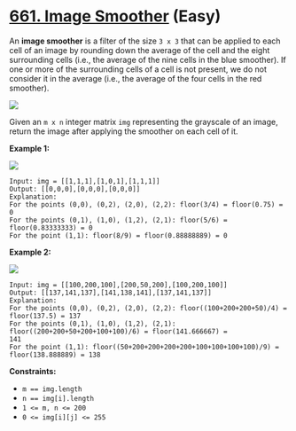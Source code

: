 # [661. Image Smoother][link] (Easy)

[link]: https://leetcode.com/problems/image-smoother/

An **image smoother** is a filter of the size `3 x 3` that can be applied to each cell of an image
by rounding down the average of the cell and the eight surrounding cells (i.e., the average of the
nine cells in the blue smoother). If one or more of the surrounding cells of a cell is not present,
we do not consider it in the average (i.e., the average of the four cells in the red smoother).

![](https://assets.leetcode.com/uploads/2021/05/03/smoother-grid.jpg)

Given an `m x n` integer matrix `img` representing the grayscale of an image, return the image after
applying the smoother on each cell of it.

**Example 1:**

![](https://assets.leetcode.com/uploads/2021/05/03/smooth-grid.jpg)

```
Input: img = [[1,1,1],[1,0,1],[1,1,1]]
Output: [[0,0,0],[0,0,0],[0,0,0]]
Explanation:
For the points (0,0), (0,2), (2,0), (2,2): floor(3/4) = floor(0.75) = 0
For the points (0,1), (1,0), (1,2), (2,1): floor(5/6) = floor(0.83333333) = 0
For the point (1,1): floor(8/9) = floor(0.88888889) = 0
```

**Example 2:**

![](https://assets.leetcode.com/uploads/2021/05/03/smooth2-grid.jpg)

```
Input: img = [[100,200,100],[200,50,200],[100,200,100]]
Output: [[137,141,137],[141,138,141],[137,141,137]]
Explanation:
For the points (0,0), (0,2), (2,0), (2,2): floor((100+200+200+50)/4) = floor(137.5) = 137
For the points (0,1), (1,0), (1,2), (2,1): floor((200+200+50+200+100+100)/6) = floor(141.666667) =
141
For the point (1,1): floor((50+200+200+200+200+100+100+100+100)/9) = floor(138.888889) = 138
```

**Constraints:**

- `m == img.length`
- `n == img[i].length`
- `1 <= m, n <= 200`
- `0 <= img[i][j] <= 255`
